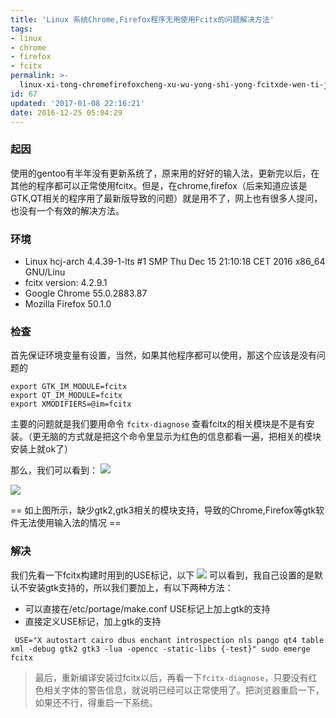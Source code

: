 ```yaml
---
title: 'Linux 系统Chrome,Firefox程序无用使用Fcitx的问题解决方法'
tags: 
- linux 
- chrome 
- firefox 
- fcitx
permalink: >-
  linux-xi-tong-chromefirefoxcheng-xu-wu-yong-shi-yong-fcitxde-wen-ti-jie-jue-fang-fa
id: 67
updated: '2017-01-08 22:16:21'
date: 2016-12-25 05:04:29
---
```


### 起因
使用的gentoo有半年没有更新系统了，原来用的好好的输入法，更新完以后，在其他的程序都可以正常使用fcitx。但是，在chrome,firefox（后来知道应该是GTK,QT相关的程序用了最新版导致的问题）就是用不了，网上也有很多人提问，也没有一个有效的解决方法。

### 环境
* Linux hcj-arch 4.4.39-1-lts #1 SMP Thu Dec 15 21:10:18 CET 2016 x86_64 GNU/Linu
* fcitx version: 4.2.9.1
* Google Chrome 55.0.2883.87
* Mozilla Firefox 50.1.0

### 检查
首先保证环境变量有设置，当然，如果其他程序都可以使用，那这个应该是没有问题的
```
export GTK_IM_MODULE=fcitx 
export QT_IM_MODULE=fcitx 
export XMODIFIERS=@im=fcitx
```
主要的问题就是我们要用命令 `fcitx-diagnose` 查看fcitx的相关模块是不是有安装。（更无脑的方式就是把这个命令里显示为红色的信息都看一遍，把相关的模块安装上就ok了）

那么，我们可以看到：
![](/content/images/2017/01/Screenshot_2016-12-27_10-51-56.png)

![](/content/images/2017/01/Screenshot_2016-12-27_10-52-09.png)

== 如上图所示，缺少gtk2,gtk3相关的模块支持，导致的Chrome,Firefox等gtk软件无法使用输入法的情况 ==


### 解决
我们先看一下fcitx构建时用到的USE标记，以下
![](/content/images/2017/01/Screenshot_2017-01-09_11-06-32.png)
可以看到，我自己设置的是默认不安装gtk支持的，所以我们要加上，有以下两种方法：

* 可以直接在/etc/portage/make.conf USE标记上加上gtk的支持
* 直接定义USE标记，加上gtk的支持 
```
 USE="X autostart cairo dbus enchant introspection nls pango qt4 table xml -debug gtk2 gtk3 -lua -opencc -static-libs {-test}" sudo emerge fcitx
```

> 最后，重新编译安装过fcitx以后，再看一下`fcitx-diagnose`，只要没有红色相关字体的警告信息，就说明已经可以正常使用了。把浏览器重启一下，如果还不行，得重启一下系统。


